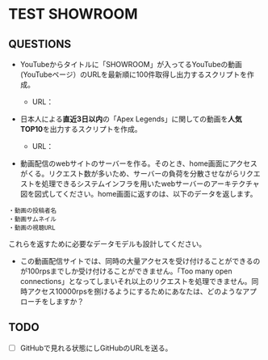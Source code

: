 # TEST SHOWROOM
## QUESTIONS
- YouTubeからタイトルに「SHOWROOM」が入ってるYouTubeの動画(YouTubeページ）のURLを最新順に100件取得し出力するスクリプトを作成。
    - URL：
    
- 日本人による**直近3日以内**の「Apex Legends」に関しての動画を**人気TOP10**を出力するスクリプトを作成。
    - URL：

- 動画配信のwebサイトのサーバーを作る。そのとき、home画面にアクセスがくる。リクエスト数が多いため、サーバーの負荷を分散させながらリクエストを処理できるシステムインフラを用いたwebサーバーのアーキテクチャ図を図式してください。home画面に返すのは、以下のデータを返します。
```
・動画の投稿者名
・動画サムネイル
・動画の視聴URL
```
これらを返すために必要なデータモデルも設計してください。

- この動画配信サイトでは、同時の大量アクセスを受け付けることができるのが100rpsまでしか受け付けることができません。「Too many open connections」となってしまいそれ以上のリクエストを処理できません。同時アクセス10000rpsを捌けるようにするためにあなたは、どのようなアプローチをしますか？

## TODO
- [ ] GitHubで見れる状態にしGitHubのURLを送る。
